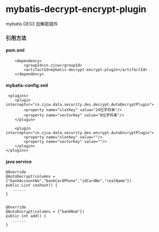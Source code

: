 # mybatis-decrypt-encrypt-plugin
mybatis  DES3 加解密插件


### 引用方法

#### pom.xml

        <dependency>
            <groupId>cn.zjcw</groupId>
            <artifactId>mybatis-decrypt-encrypt-plugin</artifactId>
        </dependency>

#### mybatis-config.xml

     <plugins>
        <plugin interceptor="cn.zjcw.data.security.des.decrypt.AutoDecryptPlugin">
            <property name="slatKey" value="24位字符串"/>
            <property name="vectorKey" value="8位字符串"/>
        </plugin>

        <plugin interceptor="cn.zjcw.data.security.des.encrypt.AutoEncryptPlugin">
            <property name="slatKey" value=""/>
            <property name="vectorKey" value=""/>
        </plugin>
    </plugins>

#### java service

    @Override
    @AutoDecrypt(columns = {"bankAccountNo","bankCardPhone","idCardNo","realName"})
    public List cashout() {
       ......
    }


    @Override
    @AutoEncrypt(columns = {"bankNum"})
    public int add() {
       ......
    }